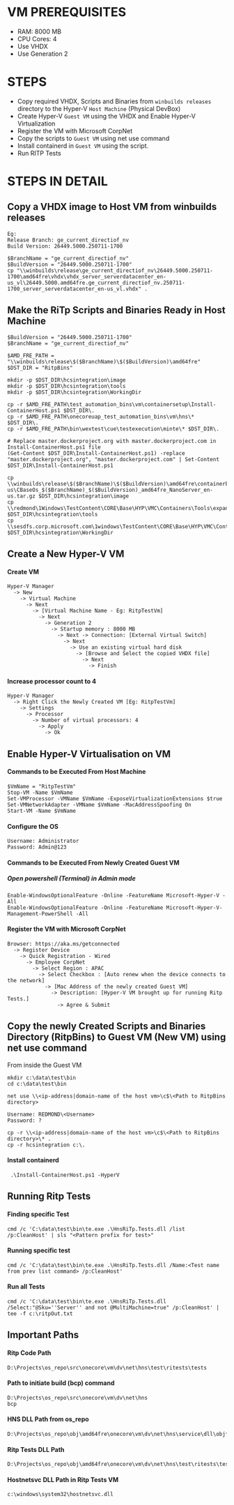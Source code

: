 # VM PREREQUISITES #
- RAM: 8000 MB
- CPU Cores: 4
- Use VHDX
- Use Generation 2

# STEPS #
- Copy required VHDX, Scripts and Binaries from `winbuilds releases` directory to the Hyper-V `Host Machine` (Physical DevBox)
- Create Hyper-V `Guest VM` using the VHDX and Enable Hyper-V Virtualization
- Register the VM with Microsoft CorpNet
- Copy the scripts to `Guest VM` using net use command
- Install containerd in `Guest VM` using the script.
- Run RITP Tests

# STEPS IN DETAIL #

## Copy a VHDX image to Host VM from winbuilds releases ##
```
Eg:
Release Branch: ge_current_directiof_nv
Build Version: 26449.5000.250711-1700
```
```
$BranchName = "ge_current_directiof_nv"
$BuildVersion = "26449.5000.250711-1700"
cp "\\winbuilds\release\ge_current_directiof_nv\26449.5000.250711-1700\amd64fre\vhdx\vhdx_server_serverdatacenter_en-us_vl\26449.5000.amd64fre.ge_current_directiof_nv.250711-1700_server_serverdatacenter_en-us_vl.vhdx" .
```

## Make the RiTp Scripts and Binaries Ready in Host Machine ##

```
$BuildVersion = "26449.5000.250711-1700"
$BranchName = "ge_current_directiof_nv"

$AMD_FRE_PATH = "\\winbuilds\release\$($BranchName)\$($BuildVersion)\amd64fre"
$DST_DIR = "RitpBins"

mkdir -p $DST_DIR\hcsintegration\image
mkdir -p $DST_DIR\hcsintegration\tools
mkdir -p $DST_DIR\hcsintegration\WorkingDir

cp -r $AMD_FRE_PATH\test_automation_bins\vm\containersetup\Install-ContainerHost.ps1 $DST_DIR\.
cp -r $AMD_FRE_PATH\onecoreuap_test_automation_bins\vm\hns\* $DST_DIR\.
cp -r $AMD_FRE_PATH\bin\wextest\cue\testexecution\minte\* $DST_DIR\.

# Replace master.dockerproject.org with master.dockerproject.com in Install-ContainerHost.ps1 file
(Get-Content $DST_DIR\Install-ContainerHost.ps1) -replace "master.dockerproject.org", "master.dockerproject.com" | Set-Content $DST_DIR\Install-ContainerHost.ps1

cp \\winbuilds\release\$($BranchName)\$($BuildVersion)\amd64fre\containerbaseospkgs\cbaseospkg_nanoserver_en-us\CBaseOs_$($BranchName)_$($BuildVersion)_amd64fre_NanoServer_en-us.tar.gz $DST_DIR\hcsintegration\image
cp \\redmond\1Windows\TestContent\CORE\Base\HYP\VMC\Containers\Tools\expandlayer.exe $DST_DIR\hcsintegration\tools
cp \\sesdfs.corp.microsoft.com\1windows\TestContent\CORE\Base\HYP\VMC\Containers\HcsTraceProfile.wprp $DST_DIR\hcsintegration\WorkingDir
```

## Create a New Hyper-V VM ##

#### Create VM ####
```
Hyper-V Manager
  -> New
    -> Virtual Machine
      -> Next
        -> [Virtual Machine Name - Eg: RitpTestVm]
          -> Next
            -> Generation 2
              -> Startup memory : 8000 MB
                -> Next -> Connection: [External Virtual Switch]
                  -> Next
                    -> Use an existing virtual hard disk
                      -> [Browse and Select the copied VHDX file]
                        -> Next
                          -> Finish
```

#### Increase processor count to 4 ####
```
Hyper-V Manager
  -> Right Click the Newly Created VM [Eg: RitpTestVm]
    -> Settings
      -> Processor
        -> Number of virtual processors: 4
          -> Apply
            -> Ok
```

## Enable Hyper-V Virtualisation on VM ##

#### Commands to be Executed From Host Machine ####

```
$VmName = "RitpTestVm"
Stop-VM -Name $VmName
Set-VMProcessor -VMName $VmName -ExposeVirtualizationExtensions $true
Set-VMNetworkAdapter -VMName $VmName -MacAddressSpoofing On
Start-VM -Name $VmName
```

#### Configure the OS ####
```
Username: Administrator
Password: Admin@123
```

#### Commands to be Executed From Newly Created Guest VM ####

##### Open powershell (Terminal) in Admin mode #####
```
Enable-WindowsOptionalFeature -Online -FeatureName Microsoft-Hyper-V -All
Enable-WindowsOptionalFeature -Online -FeatureName Microsoft-Hyper-V-Management-PowerShell -All
```

#### Register the VM with Microsoft CorpNet ####
```
Browser: https://aka.ms/getconnected
  -> Register Device
    -> Quick Registration - Wired
      -> Employee CorpNet
        -> Select Region : APAC
          -> Select Checkbox : [Auto renew when the device connects to the network]
            -> [Mac Address of the newly created Guest VM]
              -> Description: [Hyper-V VM brought up for running Ritp Tests.]
                -> Agree & Submit
```

## Copy the newly Created Scripts and Binaries Directory (RitpBins) to Guest VM (New VM) using net use command ##

From inside the Guest VM

```
mkdir c:\data\test\bin
cd c:\data\test\bin
```
```
net use \\<ip-address|domain-name of the host vm>\c$\<Path to RitpBins directory>
```
```
Username: REDMOND\<Username>
Password: ?
```
```
cp -r \\<ip-address|domain-name of the host vm>\c$\<Path to RitpBins directory>\* .
cp -r hcsintegration c:\.
```

#### Install containerd ####
```
 .\Install-ContainerHost.ps1 -HyperV
```

## Running Ritp Tests ##

#### Finding specific Test ####
```
cmd /c 'C:\data\test\bin\te.exe .\HnsRiTp.Tests.dll /list /p:CleanHost' | sls "<Pattern prefix for test>"
```

#### Running specific test ####
```
cmd /c 'C:\data\test\bin\te.exe .\HnsRiTp.Tests.dll /Name:<Test name from prev list command> /p:CleanHost'
```

#### Run all Tests ####
```
cmd /c 'C:\data\test\bin\te.exe .\HnsRiTp.Tests.dll /Select:"@Sku=''Server'' and not @MultiMachine=true" /p:CleanHost' | tee -f c:\ritpOut.txt
```


## Important Paths ##

#### Ritp Code Path ####
```
D:\Projects\os_repo\src\onecore\vm\dv\net\hns\test\ritests\tests
```

#### Path to initiate build (bcp) command ####
```
D:\Projects\os_repo\src\onecore\vm\dv\net\hns
bcp
```

#### HNS DLL Path from os_repo ####
```
D:\Projects\os_repo\obj\amd64fre\onecore\vm\dv\net\hns\service\dll\objfre\amd64\hostnetsvc.dll
```
#### Ritp Tests DLL Path ####
```
D:\Projects\os_repo\obj\amd64fre\onecore\vm\dv\net\hns\test\ritests\tests\objfre\amd64\HnsRiTp.Tests.dll
```

#### Hostnetsvc DLL Path in Ritp Tests VM ####
```
c:\windows\system32\hostnetsvc.dll
```
